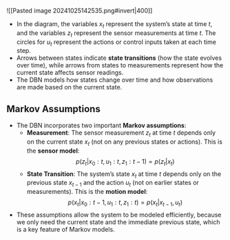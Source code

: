 ![[Pasted image 20241025142535.png#invert|400]]
   - In the diagram, the variables $x_t$ represent the system’s state at time $t$, and the variables $z_t$ represent the sensor measurements at time $t$. The circles for $u_t$ represent the actions or control inputs taken at each time step.
   - Arrows between states indicate **state transitions** (how the state evolves over time), while arrows from states to measurements represent how the current state affects sensor readings.
   - The DBN models how states change over time and how observations are made based on the current state.
## Markov Assumptions
   - The DBN incorporates two important **Markov assumptions**:
     - **Measurement**: The sensor measurement $z_t$ at time $t$ depends only on the current state $x_t$ (not on any previous states or actions). This is the **sensor model**:
       $$
       p(z_t | x_0:t, u_1:t, z_1:t-1) = p(z_t | x_t)
       $$
     - **State Transition**: The system’s state $x_t$ at time $t$ depends only on the previous state $x_{t-1}$ and the action $u_t$ (not on earlier states or measurements). This is the **motion model**:
       $$
       p(x_t | x_0:t-1, u_1:t, z_1:t) = p(x_t | x_{t-1}, u_t)
       $$
   - These assumptions allow the system to be modeled efficiently, because we only need the current state and the immediate previous state, which is a key feature of Markov models.


